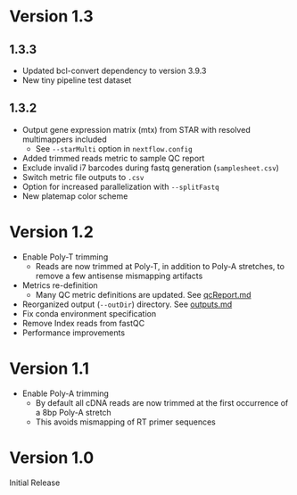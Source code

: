 # Version 1.3
## 1.3.3
* Updated bcl-convert dependency to version 3.9.3
* New tiny pipeline test dataset
## 1.3.2
* Output gene expression matrix (mtx) from STAR with resolved multimappers included
	- See `--starMulti` option in `nextflow.config`
* Added trimmed reads metric to sample QC report
* Exclude invalid i7 barcodes during fastq generation (`samplesheet.csv`)
* Switch metric file outputs to `.csv`
* Option for increased parallelization with `--splitFastq`
* New platemap color scheme

# Version 1.2
* Enable Poly-T trimming
	- Reads are now trimmed at Poly-T, in addition to Poly-A stretches, to remove a few antisense mismapping artifacts
* Metrics re-definition
	- Many QC metric definitions are updated. See [qcReport.md](docs/qcReport.md)
* Reorganized output (`--outDir`) directory. See [outputs.md](docs/outputs.md)
* Fix conda environment specification
* Remove Index reads from fastQC
* Performance improvements

# Version 1.1
* Enable Poly-A trimming
	- By default all cDNA reads are now trimmed at the first occurrence of a 8bp Poly-A stretch
	- This avoids mismapping of RT primer sequences

# Version 1.0
Initial Release
